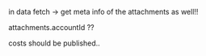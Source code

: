 in data fetch -> get meta info of the attachments as well!!

attachments.accountId ??

costs should be published..

